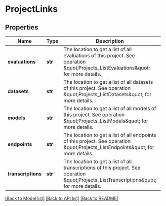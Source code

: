 # ProjectLinks

## Properties
Name | Type | Description | Notes
------------ | ------------- | ------------- | -------------
**evaluations** | **str** | The location to get a list of all evaluations of this project. See operation \&quot;Projects_ListEvaluations\&quot; for more details. | [optional] 
**datasets** | **str** | The location to get a list of all datasets of this project. See operation \&quot;Projects_ListDatasets\&quot; for more details. | [optional] 
**models** | **str** | The location to get a list of all models of this project. See operation \&quot;Projects_ListModels\&quot; for more details. | [optional] 
**endpoints** | **str** | The location to get a list of all endpoints of this project. See operation \&quot;Projects_ListEndpoints\&quot; for more details. | [optional] 
**transcriptions** | **str** | The location to get a list of all transcriptions of this project. See operation \&quot;Projects_ListTranscriptions\&quot; for more details. | [optional] 

[[Back to Model list]](../README.md#documentation-for-models) [[Back to API list]](../README.md#documentation-for-api-endpoints) [[Back to README]](../README.md)



